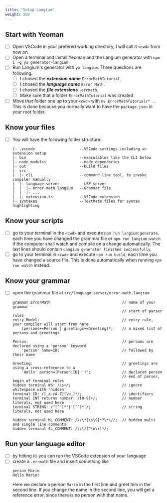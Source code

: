 ```yaml
---
title: "Setup Langium"
weight: 300
---
```


## Start with Yeoman

* [ ] Open VSCode in your prefered working directory, I will call it `<cwd>` from now on.
* [ ] Open a terminal and install Yeoman and the Langium generator with `npm i -g yo generator-langium`
* [ ] Run Langium's generator with `yo langium`. Three questions are following.
    * [ ] I chosed the ***extension name*** `ErrorMathTutorial`.
    * [ ] I chosed the ***language name*** `Error Math`.
    * [ ] I chosed the ***file extensions*** `.errmath`.
    * [ ] Make sure that a folder `ErrorMathTutorial` was created
* [ ] Move that folder one up to your `<cwd>` with `mv ErrorMathTutorial/* .`. This is done because you normally want to have the `package.json` in your root folder.

## Know your files

* [ ] You will have the following folder structure:
  ```plain
  |- .vscode                    --VSCode settings including an extension setup
  |- bin                        --executables like the CLI below
  |- node_modules               --node dependecies
  |- out                        --build files
  |- src
  |  |- cli                     --command line tool, to invoke compiler manually
  |  |- language-server         --LSP server
  |  |  |- error-math.langium   --Grammar file
  |  |  |- ...
  |  |- extension.ts            --VSCode extension
  |- syntaxes                   --TextMate files for syntax highlighting
  ```

## Know your scripts
* [ ] go to your terminal in the `<cwd>` and execute `npm run langium:generate`, each time you have changed the grammar file or `npm run langium:watch` if the computer shall watch and compile on a change automatically. The last lines should contain `Langium generator finished successfully`.
* [ ] go to your terminal in `<cwd>` and execute `npm run build`, each time you have changed a source file. This is done automatically when running `npm run watch` instead.

## Know your grammar
* [ ] open the grammar file at `src/language-server/error-math.langium`
    ```plain
    grammar ErrorMath                                // name of your grammar
                                                     // start of parser rules
    entry Model:                                     // entry rule, your compiler will start from here
        (persons+=Person | greetings+=Greeting)*;    // a mixed list of persons and greetings

    Person:                                          // persons are declared using a 'person' keyword
        'person' name=ID;                            // followed by their name   

    Greeting:                                        // greetings are using a cross-reference to a
        'Hello' person=[Person:ID] '!';              // declared person
                                                     // end of parser, begin of terminal rules
    hidden terminal WS: /\s+/;                       // ignore whitespace with 'hidden'
    terminal ID: /[_a-zA-Z][\w_]*/;                  // identifiers
    terminal INT returns number: /[0-9]+/;           // number literals, not used here
    terminal STRING: /"[^"]*"|'[^']*'/;              // string literals, not used here

    hidden terminal ML_COMMENT: /\/\*[\s\S]*?\*\//;  // hidden multi and single line comments
    hidden terminal SL_COMMENT: /\/\/[^\n\r]*/;
    ```

## Run your language editor
* [ ] by hitting `F5` you can run the VSCode extension of your language
* [ ] create a `.errmath` file and insert something like
  ```
  person Mario
  Hello Mario!
  ```
  Here we declare a person `Mario` in the first line and greet him in the second line. If you change the name in the second line, you will get a reference error, since there is no person with that name.
